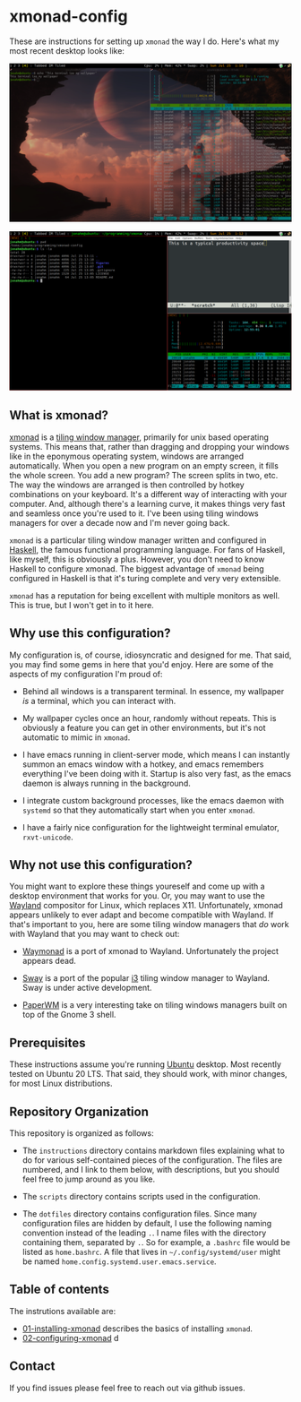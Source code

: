xmonad-config
===

These are instructions for setting up `xmonad` the way I do. Here's
what my most recent desktop looks like:

![wallpaper](figures/wallpaper.png)

![productivity](figures/productivity.png)

## What is xmonad?

[xmonad](https://xmonad.org/) is a [tiling window
manager](https://en.wikipedia.org/wiki/Tiling_window_manager),
primarily for unix based operating systems. This means that, rather
than dragging and dropping your windows like in the eponymous
operating system, windows are arranged automatically. When you open a
new program on an empty screen, it fills the whole screen. You add a
new program? The screen splits in two, etc. The way the windows are
arranged is then controlled by hotkey combinations on your
keyboard. It's a different way of interacting with your computer. And,
although there's a learning curve, it makes things very fast and
seamless once you're used to it. I've been using tiling windows
managers for over a decade now and I'm never going back.

`xmonad` is a particular tiling window manager written and configured
in [Haskell](https://www.haskell.org/), the famous functional
programming language. For fans of Haskell, like myself, this is
obviously a plus. However, you don't need to know Haskell to configure
xmonad. The biggest advantage of `xmonad` being configured in Haskell
is that it's turing complete and very very extensible.

`xmonad` has a reputation for being excellent with multiple monitors
as well. This is true, but I won't get in to it here.

## Why use this configuration?

My configuration is, of course, idiosyncratic and designed for
me. That said, you may find some gems in here that you'd enjoy. Here
are some of the aspects of my configuration I'm proud of:

- Behind all windows is a transparent terminal. In essence, my
  wallpaper *is* a terminal, which you can interact with.

- My wallpaper cycles once an hour, randomly without repeats. This is
  obviously a feature you can get in other environments, but it's not
  automatic to mimic in `xmonad`.

- I have emacs running in client-server mode, which means I can
  instantly summon an emacs window with a hotkey, and emacs remembers
  everything I've been doing with it. Startup is also very fast, as
  the emacs daemon is always running in the background.
  
- I integrate custom background processes, like the emacs daemon with
  `systemd` so that they automatically start when you enter `xmonad`.

- I have a fairly nice configuration for the lightweight terminal
  emulator, `rxvt-unicode`.
  
## Why not use this configuration?

You might want to explore these things youreself and come up with a
desktop environment that works for you. Or, you may want to use the
[Wayland](https://wayland.freedesktop.org/) compositor for Linux,
which replaces X11. Unfortunately, xmonad appears unlikely to ever
adapt and become compatible with Wayland. If that's important to you,
here are some tiling window managers that *do* work with Wayland that
you may want to check out:

- [Waymonad](https://github.com/waymonad/waymonad) is a port of xmonad
  to Wayland. Unfortunately the project appears dead.
  
- [Sway](https://swaywm.org/) is a port of the popular
  [i3](https://i3wm.org/) tiling window manager to Wayland. Sway is
  under active development.

- [PaperWM](https://github.com/paperwm/PaperWM) is a very interesting
  take on tiling windows managers built on top of the Gnome 3 shell.

## Prerequisites

These instructions assume you're running [Ubuntu](https://ubuntu.com/)
desktop. Most recently tested on Ubuntu 20 LTS. That said, they should
work, with minor changes, for most Linux distributions.

## Repository Organization

This repository is organized as follows:

- The `instructions` directory contains markdown files explaining what
  to do for various self-contained pieces of the configuration. The
  files are numbered, and I link to them below, with descriptions, but
  you should feel free to jump around as you like.
  
- The `scripts` directory contains scripts used in the configuration.

- The `dotfiles` directory contains configuration files. Since many
  configuration files are hidden by default, I use the following
  naming convention instead of the leading `.`. I name files with the
  directory containing them, separated by `.`. So for example, a
  `.bashrc` file would be listed as `home.bashrc`. A file that lives
  in `~/.config/systemd/user` might be named
  `home.config.systemd.user.emacs.service`.

## Table of contents

The instrutions available are:

- [01-installing-xmonad](instructions/01-installing-xmonad.md)
  describes the basics of installing `xmonad`.
- [02-configuring-xmonad](instructions/02-configuring-xmonad.md) d

## Contact

If you find issues please feel free to reach out via github issues.
